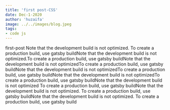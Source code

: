 ```yaml
---
title: 'first post-CSS'
date: Dec-1-2020
author: 'huzaifa'
image: ../../images/blog.jpeg
tags:
- code js
---
```


first-post
Note that the development build is not optimized.
To create a production build, use gatsby buildNote that the development build is not optimized.To create a production build, use gatsby buildNote that the development build is not optimizedTo create a production build, use gatsby buildNote that the development build is not optimizedTo create a production build, use gatsby buildNote that the development build is not optimizedTo create a production build, use gatsby buildNote that the development build is not optimized
To create a production build, use gatsby buildNote that the development build is not optimized.
To create a production build, use gatsby buildNote that the development build is not optimized.
To create a production build, use gatsby build